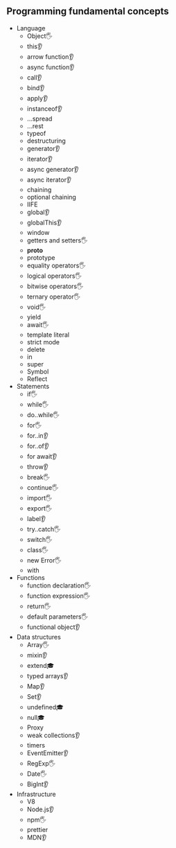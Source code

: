 ## Programming fundamental concepts

- Language
  - Object🖐️ 
  - this👂
  - arrow function👂
  - async function👂
  - call👂
  - bind👂
  - apply👂
  - instanceof👂
  - ...spread
  - ...rest
  - typeof
  - destructuring
  - generator👂
  - iterator👂
  - async generator👂
  - async iterator👂
  - chaining
  - optional chaining
  - IIFE
  - global👂
  - globalThis👂
  - window
  - getters and setters🖐️
  - __proto__
  - prototype
  - equality operators🖐️
  - logical operators🖐️
  - bitwise operators🖐️
  - ternary operator🖐️
  - void🖐️
  - yield
  - await🖐️
  - template literal
  - strict mode
  - delete
  - in
  - super
  - Symbol
  - Reflect
- Statements
  - if🖐️
  - while🖐️
  - do..while🖐️
  - for🖐️
  - for..in👂
  - for..of👂
  - for await👂
  - throw👂
  - break🖐️
  - continue🖐️
  - import🖐️
  - export🖐️
  - label👂
  - try..catch🖐️
  - switch🖐️
  - class🖐️
  - new Error🖐️
  - with
- Functions
  - function declaration🖐️
  - function expression🖐️
  - return🖐️
  - default parameters🖐️
  - functional object👂
- Data structures
  - Array🖐️
  - mixin👂
  - extend🎓
  - typed arrays👂
  - Map👂
  - Set👂
  - undefined🎓
  - null🎓
  - Proxy
  - weak collections👂
  - timers
  - EventEmitter👂
  - RegExp🖐️
  - Date🖐️
  - BigInt👂
- Infrastructure
  - V8
  - Node.js👂
  - npm🖐️
  - prettier
  - MDN👂
